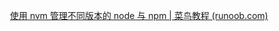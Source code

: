 　　[使用 nvm 管理不同版本的 node 与 npm | 菜鸟教程 (runoob.com)](https://www.runoob.com/w3cnote/nvm-manager-node-versions.html)

　　

